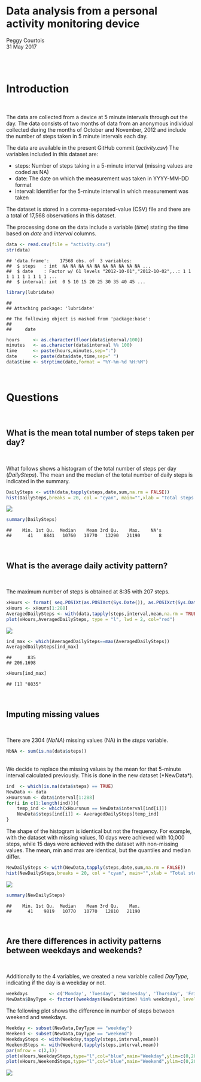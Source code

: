 # Data analysis from a personal activity monitoring device
Peggy Courtois  
31 May 2017  



<br> <br>

# Introduction

<br> 

The data are collected from a device at 5 minute intervals through out the day. The data consists of two months of data from an anonymous individual collected during the months of October and November, 2012 and include the number of steps taken in 5 minute intervals each day.

The data are available in the present GitHub commit (*activity.csv*)
The variables included in this dataset are:
- steps: Number of steps taking in a 5-minute interval (missing values are coded as NA)
- date: The date on which the measurement was taken in YYYY-MM-DD format
- interval: Identifier for the 5-minute interval in which measurement was taken

The dataset is stored in a comma-separated-value (CSV) file and there are a total of 17,568 observations in this dataset.

The processing done on the data include a variable (*time*) stating the time based on *date* and *interval* columns.


```r
data <- read.csv(file = "activity.csv")
str(data)
```

```
## 'data.frame':	17568 obs. of  3 variables:
##  $ steps   : int  NA NA NA NA NA NA NA NA NA NA ...
##  $ date    : Factor w/ 61 levels "2012-10-01","2012-10-02",..: 1 1 1 1 1 1 1 1 1 1 ...
##  $ interval: int  0 5 10 15 20 25 30 35 40 45 ...
```

```r
library(lubridate)
```

```
## 
## Attaching package: 'lubridate'
```

```
## The following object is masked from 'package:base':
## 
##     date
```

```r
hours     <- as.character(floor(data$interval/100))
minutes   <- as.character(data$interval %% 100)
time      <- paste(hours,minutes,sep=":")
date      <- paste(data$date,time,sep=" ")
data$time <- strptime(date,format = "%Y-%m-%d %H:%M")
```
<br> 

# Questions

<br> 

## What is the mean total number of steps taken per day?

<br> 

What follows shows a histogram of the total number of steps per day (*DailySteps*). The mean and the median of the total number of daily steps is indicated in the summary.


```r
DailySteps <- with(data,tapply(steps,date,sum,na.rm = FALSE))
hist(DailySteps,breaks = 20, col = "cyan", main="",xlab = "Total steps per day")
```

![](PA1_template_files/figure-html/unnamed-chunk-4-1.png)<!-- -->

```r
summary(DailySteps)
```

```
##    Min. 1st Qu.  Median    Mean 3rd Qu.    Max.    NA's 
##      41    8841   10760   10770   13290   21190       8
```

<br> 

## What is the average daily activity pattern?

<br> 

The maximum number of steps is obtained at 8:35 with 207 steps.


```r
xHours <- format( seq.POSIXt(as.POSIXct(Sys.Date()), as.POSIXct(Sys.Date()+1), by = "5 min"),"%H%M",tz = "GMT")
xHours <- xHours[1:288]
AveragedDailySteps <- with(data,tapply(steps,interval,mean,na.rm = TRUE))
plot(xHours,AveragedDailySteps, type = "l", lwd = 2, col="red")
```

![](PA1_template_files/figure-html/unnamed-chunk-5-1.png)<!-- -->

```r
ind_max <- which(AveragedDailySteps==max(AveragedDailySteps))
AveragedDailySteps[ind_max]
```

```
##      835 
## 206.1698
```

```r
xHours[ind_max]
```

```
## [1] "0835"
```

<br> 

## Imputing missing values

<br> 

There are 2304 (*NbNA*) missing values (NA) in the *steps* variable.


```r
NbNA <- sum(is.na(data$steps))
```

<br>
We decide to replace the missing values by the mean for that 5-minute interval calculated previously. This is done in the new dataset (*NewData*).


```r
ind  <- which(is.na(data$steps) == TRUE)
NewData <- data
xHoursnum <- data$interval[1:288]
for(i in c(1:length(ind))){
    temp_ind <- which(xHoursnum == NewData$interval[ind[i]])
    NewData$steps[ind[i]] <- AveragedDailySteps[temp_ind]
}
```

The shape of the histogram is identical but not the frequency. For example, with the dataset with missing values, 10 days were achieved with 10,000 steps, while 15 days were achieved with the dataset with non-missing values. The mean, min and max are identical, but the quantiles and median differ.


```r
NewDailySteps <- with(NewData,tapply(steps,date,sum,na.rm = FALSE))
hist(NewDailySteps,breaks = 20, col = "cyan", main="",xlab = "Total steps per day")
```

![](PA1_template_files/figure-html/unnamed-chunk-8-1.png)<!-- -->

```r
summary(NewDailySteps)
```

```
##    Min. 1st Qu.  Median    Mean 3rd Qu.    Max. 
##      41    9819   10770   10770   12810   21190
```

<br>

## Are there differences in activity patterns between weekdays and weekends?

<br>

Additionally to the 4 variables, we created a new variable called *DayType*, indicating if the day is a weekday or not.


```r
weekdays        <- c('Monday', 'Tuesday', 'Wednesday', 'Thursday', 'Friday')
NewData$DayType <- factor((weekdays(NewData$time) %in% weekdays), levels=c(FALSE, TRUE), labels=c('weekend', 'weekday'))
```

The following plot shows the difference in number of steps between weekend and weekdays.


```r
Weekday <- subset(NewData,DayType == "weekday")
Weekend <- subset(NewData,DayType == "weekend")
WeekdaySteps <- with(Weekday,tapply(steps,interval,mean))
WeekendSteps <- with(Weekend,tapply(steps,interval,mean))
par(mfrow = c(2,1))
plot(xHours,WeekdaySteps,type="l",col="blue",main="Weekday",ylim=c(0,200),xlab="Time",ylab="Averaged steps",lwd=2)
plot(xHours,WeekendSteps,type="l",col="blue",main="Weekend",ylim=c(0,200),xlab="Time",ylab="Averaged steps",lwd=2)
```

![](PA1_template_files/figure-html/unnamed-chunk-10-1.png)<!-- -->

